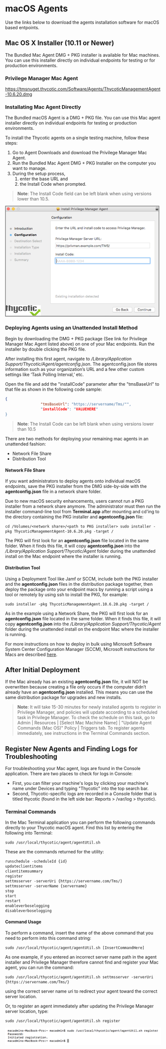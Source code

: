 [title]: # (- macOS Agents)
[tags]: # (endpoint,installation,registration)
[priority]: # (603)
# macOS Agents

Use the links below to download the agents installation software for macOS based entpoints.

## Mac OS X Installer (10.11 or Newer)

The Bundled Mac Agent DMG + PKG installer is available for Mac machines. You can use this installer directly on individual endpoints for testing or for production environments.

### Privilege Manager Mac Agent

https://tmsnuget.thycotic.com/Software/Agents/ThycoticManagementAgent-10.6.20.dmg

### Installating Mac Agent Directly

The Bundled macOS Agent is a DMG + PKG file. You can use this Mac agent installer directly on individual endpoints for testing or production environments.

To install the Thycotic agents on a single testing machine, follow these steps:
1. Go to Agent Downloads and download the Privilege Manager Mac Agent.
1. Run the Bundled Mac Agent DMG + PKG Installer on the computer you want to manage.
1. During the setup process,
   1. enter the base URL and
   1. the Install Code when prompted.​

>**Note**:
>The Install Code field can be left blank when using versions lower than 10.5.

![Mac Agent Install Code field](images/mac/install_code.png)

### Deploying Agents using an Unattended Install Method

Begin by downloading the DMG + PKG package (See link for Privilege Manager Mac Agent listed above) on one of your Mac endpoints. Run the installer by double clicking the PKG file.  

After installing this first agent, navigate to _/Library/Application Support/Thycotic/Agent/agentconfig.json_. The agentconfig.json file stores information such as your organization’s URL and a few other custom settings like ‘Task Polling Interval,’ etc.

Open the file and add the "installCode" parameter after the "tmsBaseUrl" to that file as shown in the following code sample:
 
```json
{
                "tmsBaseUrl": "https://servername/Tms/"",
                "installCode": "VALUEHERE"
}
```

>**Note**:
>The Install Code can be left blank when using versions lower than 10.5

There are two methods for deploying your remaining mac agents in an unattended fashion:

* Network File Share
* Distribution Tool  

#### Network File Share

If you want administrators to deploy agents onto individual macOS endpoints, save the PKG installer from the DMG side-by-side with the __agentconfig.json__ file in a network share folder.

Due to new macOS security enhancements, users cannot run a PKG installer from a network share anymore. The administrator must then run the installer command-line tool from __Terminal.app__ after mounting and cd'ing to the directory containing the PKG installer and __agentconfig.json__ file:

```
cd /Volumes/<network share>/<path to PKG installer> sudo installer -pkg ThycoticManagementAgent-10.6.20.pkg -target /
```

The PKG will first look for an __agentconfig.json__ file located in the same folder. When it finds this file, it will copy __agentconfig.json__ into the _/Library/Application Support/Thycotic/Agent_ folder during the unattended install on the Mac endpoint where the installer is running.

#### Distribution Tool

Using a Deployment Tool like Jamf or SCCM, include both the PKG installer and the __agentconfig.json__ files in the distribution package together, then deploy the package onto your endpoint macs by running a script using a tool or remotely by using ssh to install the PKG, for example:

```
sudo installer -pkg ThycoticManagementAgent.10.6.20.pkg -target /
```  

As in the example using a Network Share, the PKG will first look for an __agentconfig.json__ file located in the same folder. When it finds this file, it will copy __agentconfig.json__ into the _/Library/Application Support/Thycotic/Agent_ folder during the unattended install on the endpoint Mac where the installer is running.

For more instructions on how to deploy in bulk using Microsoft Software System Center Configuration Manager (SCCM), Microsoft instructions for Macs are described [here](https://technet.microsoft.com/en-us/library/jj687950.aspx).

## After Initial Deployment

If the Mac already has an existing __agentconfig.json__ file, it will NOT be overwritten because creating a file only occurs if the computer didn’t already have an __agentconfig.json__ installed. This means you can use the same distribution package for upgrades and new installs.

>**Note**:
>It will take 15-30 minutes for newly installed agents to register in Privilege Manager, and policies will update according to a scheduled task in Privilege Manager. To check the schedule on this task, go to Admin | Resources | [Select Mac Machine Name] | "Update Agent Commands (Mac OS)" Policy | Triggers tab. 
>To register agents immediately, see instructions in the Terminal Commands section.

## Register New Agents and Finding Logs for Troubleshooting

For troubleshooting your Mac agent, logs are found in the Console application. There are two places to check for logs in Console:

* First, you can filter your machine's logs by clicking your machine's name under Devices and typing "Thycotic" into the top search bar.
* Second, Thycotic-specific logs are recorded in a Console folder that is titled thycotic (found in the left side bar: Reports > /var/log > thycotic).

### Terminal Commands

In the Mac Terminal application you can perform the following commands directly to your Thycotic macOS agent. Find this list by entering the following into Terminal:

```shell
sudo /usr/local/thycotic/agent/agentUtil.sh
```
These are the commands returned for the utility:

```shell
runschedule -scheduleId {id}
updateclientitems
clientitemsummary
register
settmsserver -serverUri {https://servername.com/Tms/}
settmsserver -serverName {servername}
stop
start
restart
enableverboselogging
disableverboselogging
```

#### Command Usage

To perform a command, insert the name of the above command that you need to perform into this command string:  

```shell
sudo /usr/local/thycotic/agent/agentUtil.sh [InsertCommandHere]
```

As one example, if you entered an incorrect server name path in the agent installer and Privilege Manager therefore cannot find and register your Mac agent, you can run the command:
  
```shell
sudo /usr/local/thycotic/agent/agentUtil.sh settmsserver -serverUri {https://servername.com/Tms/}
```

using the correct server name uri to redirect your agent toward the correct server location.

Or, to register an agent immediately after updating the Privilege Manager server location, type:

```shell
sudo /usr/local/thycotic/agent/agentUtil.sh register
```

   ![Agent Registration via Terminal Command](images/agent/mac-man-reg.png)
